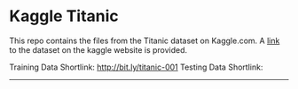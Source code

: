 # Kaggle Titanic

This repo contains the files from the Titanic dataset on Kaggle.com.  A [link](https://www.kaggle.com/c/titanic/data) to the dataset on the kaggle website is provided. 


Training Data Shortlink: http://bit.ly/titanic-001
Testing Data Shortlink:  
***
